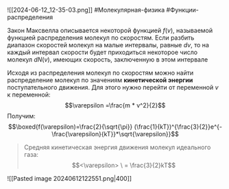 ![[2024-06-12_12-35-03.png]]
#Молекулярная-физика #Функции-распределения 

Закон Максвелла описывается некоторой функцией $f(v)$, называемой функцией распределения молекул по скоростям. Если разбить диапазон скоростей молекул на малые интервалы, равные $dv$, то на каждый интервал скорости будет приходиться некоторое число молекул $dN(v)$, имеющих скорость, заключенную в этом интервале

Исходя из распределения молекул по скоростям можно найти распределение молекул по значениям **кинетической энергии** поступательного движения. Для этого нужно перейти от переменной $v$ к переменной: $$\varepsilon =\frac{m * v^2}{2}$$Получим:
$$\boxed{f(\varepsilon)=\frac{2}{\sqrt{\pi}} (\frac{1}{kT})^{\frac{3}{2}}e^{-\frac{\varepsilon}{kT}}*\sqrt{\varepsilon}}$$

> Средняя кинетическая энергия движения молекул идеального газа: $$<\varepsilon> \ = \frac{3}{2}kT$$

![[Pasted image 20240612122551.png|400]]
